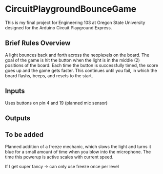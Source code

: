 # CircuitPlaygroundBounceGame

This is my final project for Engineering 103 at Oregon State University designed for the Arduino Circuit Playground Express.

## Brief Rules Overview

A light bounces back and forth across the neopiexels on the board.
The goal of the game is hit the button when the light is in the middle (2) positions of the board. 
Each time the button is successfully timed, the score goes up and the game gets faster. 
This continues until you fail, in which the board flashs, beeps, and resets to the start.


## Inputs

Uses buttons on pin 4 and 19
(planned mic sensor)

## Outputs

## To be added

Planned addition of a freeze mechanic, which slows the light and turns it blue for a small amount of time when you blow into the microphone. 
The time this powerup is active scales with current speed.

If I get super fancy -> can only use freeze once per level
